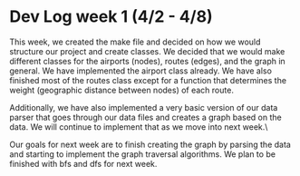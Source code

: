 # Dev Log week 1 (4/2 - 4/8)
This week, we created the make file and decided on how we would structure our project and create classes. We decided that we would make different classes for the airports (nodes), routes (edges), and the graph in general. We have implemented the airport class already. We have also finished most of the routes class except for a function that determines the weight (geographic distance between nodes) of each route.

Additionally, we have also implemented a very basic version of our data parser that goes through our data files and creates a graph based on the data. We will continue to implement that as we move into next week.\

Our goals for next week are to finish creating the graph by parsing the data and starting to implement the graph traversal algorithms. We plan to be finished with bfs and dfs for next week.
